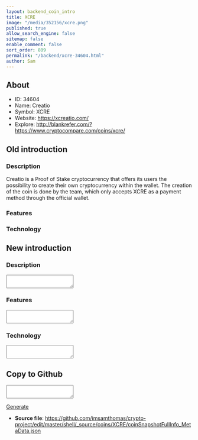 ```yaml
---
layout: backend_coin_intro
title: XCRE
image: "/media/352156/xcre.png"
published: true
allow_search_engine: false
sitemap: false
enable_comment: false
sort_order: 809
permalink: "/backend/xcre-34604.html"
author: Sam
---
```


## About

- ID: 34604
- Name: Creatio
- Symbol: XCRE
- Website: https://xcreatio.com/
- Explore: http://blankrefer.com/?https://www.cryptocompare.com/coins/xcre/


## Old introduction

### Description

<p>Creatio is a Proof of Stake cryptocurrency that offers its users the possibility to create their own cryptocurrency within the wallet. The creation of the coin is done by the team, which only accepts XCRE as a payment method through the official wallet.</p>

### Features


### Technology




## New introduction


### Description
<textarea id="meta_description" name="description"></textarea>

### Features
<textarea id="meta_features" name="features"></textarea>

### Technology
<textarea id="meta_technology" name="technology"></textarea>


## Copy to Github

<textarea id="coinsnapshotfullinfo_metadata"></textarea>

<a href="#gen" onclick="generateMetaDatJson()">Generate</a>

- **Source file**: <a href="https://github.com/imsamthomas/crypto-project/edit/master/shell/_source/coins/XCRE/coinSnapshotFullInfo_MetaData.json">https://github.com/imsamthomas/crypto-project/edit/master/shell/_source/coins/XCRE/coinSnapshotFullInfo_MetaData.json</a>

